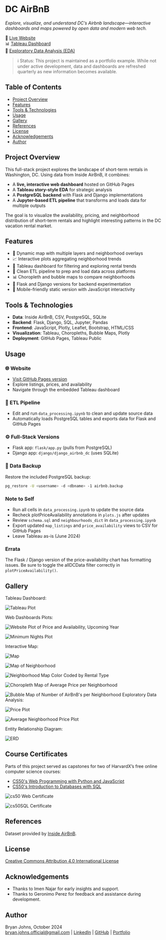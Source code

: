 # DC AirBnB

*Explore, visualize, and understand DC’s Airbnb landscape—interactive dashboards and maps powered by open data and modern web tech.*

🔗 [Live Website](https://johbry17.github.io/DC-AirBnB-Data/)  
📊 [Tableau Dashboard](https://public.tableau.com/app/profile/bryan.johns6699/viz/DC-Airbnb/DCAirbnbMobile)  
🧠 [Exploratory Data Analysis (EDA)](/exploratory_data_analysis/eda.ipynb)

> ℹ️ Status: This project is maintained as a portfolio example. While not under active development, data and dashboards are refreshed quarterly as new information becomes available.

## Table of Contents

- [Project Overview](#project-overview)
- [Features](#features)
- [Tools & Technologies](#tools--technologies)
- [Usage](#usage)
- [Gallery](#gallery)
- [References](#references)
- [License](#license)
- [Acknowledgements](#acknowledgements)
- [Author](#author)

## Project Overview

This full-stack project explores the landscape of short-term rentals in Washington, DC. Using data from Inside AirBnB, it combines:

- A **live, interactive web dashboard** hosted on GitHub Pages
- A **Tableau story-style EDA** for strategic analysis
- A **PostgreSQL backend** with Flask and Django implementations
- A **Jupyter-based ETL pipeline** that transforms and loads data for multiple outputs

The goal is to visualize the availability, pricing, and neighborhood distribution of short-term rentals and highlight interesting patterns in the DC vacation rental market.

## Features

- 🔄 Dynamic map with multiple layers and neighborhood overlays
- 📈 Interactive plots aggregating neighborhood trends
- 🔺 Tableau dashboard for filtering and exploring rental trends
- 🔹 Clean ETL pipeline to prep and load data across platforms
- 📊 Choropleth and bubble maps to compare neighborhoods
- 📅 Flask and Django versions for backend experimentation
- 📲 Mobile-friendly static version with JavaScript interactivity

## Tools & Technologies

- **Data**: Inside AirBnB, CSV, PostgreSQL, SQLite
- **Backend**: Flask, Django, SQL, Jupyter, Pandas
- **Frontend**: JavaScript, Plotly, Leaflet, Bootstrap, HTML/CSS
- **Visualization**: Tableau, Choropleths, Bubble Maps, Plotly
- **Deployment**: GitHub Pages, Tableau Public


## Usage

### 🌐 Website
- [Visit GitHub Pages version](https://johbry17.github.io/DC-AirBnB-Data/) 
- Explore listings, prices, and availability
- Navigate through the embedded Tableau dashboard

### 🔄 ETL Pipeline
- Edit and run `data_processing.ipynb` to clean and update source data
- Automatically loads PostgreSQL tables and exports data for Flask and GitHub Pages

### ⚙️ Full-Stack Versions
- Flask app: `flask/app.py` (pulls from PostgreSQL)
- Django app: `django/django_airbnb_dc` (uses SQLite)

### 📁 Data Backup
Restore the included PostgreSQL backup:
```bash
pg_restore -U <username> -d <dbname> -1 airbnb.backup
```


### Note to Self
- Run all cells in `data_processing.ipynb` to update the source data
- Recheck plotPriceAvailability annotations in `plots.js` after updates
- Review `schema.sql` and `neighbourhoods_dict` in `data_processing.ipynb`
- Export updated `map_listings` and `price_availability` views to CSV for GitHub Pages
- Leave Tableau as-is (June 2024)

### Errata
The Flask / Django version of the price-availability chart has formatting issues. Be sure to toggle the allDCData filter correctly in `plotPriceAvailability()`.

## Gallery

Tableau Dashboard:

![Tableau Plot](./resources/images/dc_airbnb_tableau_rental_type.png)

Web Dashboards Plots:

![Website Plot of Price and Availability, Upcoming Year](./resources/images/dc_airbnb_price_availability_plot.png)

![Minimum Nights Plot](./resources/images/minimum_nights_plots.png)

Interactive Map:

![Map](./resources/images/map.png)

![Map of Neighborhood](./resources/images/dc_airbnb_neighborhood.png)

![Neighborhood Map Color Coded by Rental Type](./resources/images/dc_airbnb_neighborhood_alt.png)

![Choropleth Map of Average Price per Neighborhood](./resources/images/choropleth.png)

![Bubble Map of Number of AirBnB's per Neighborhood](./resources/images/bubble.png)
Exploratory Data Analysis:

![Price Plot](./resources/images/dc_airbnb_price.png)

![Average Neighborhood Price Plot](./resources/images/dc_airbnb_avg_price.png)

Entity Relationship Diagram:

![ERD](./resources/images/ERD.png)

## Course Certificates

Parts of this project served as capstones for two of HarvardX’s free online computer science courses:  
- [CS50's Web Programming with Python and JavaScript](https://cs50.harvard.edu/web/2020/)
- [CS50's Introduction to Databases with SQL](https://cs50.harvard.edu/sql/2024/)

![cs50 Web Certificate](./resources/images/CS50W.png)

![cs50SQL Certificate](./resources/images/CS50SQL.png)

## References

Dataset provided by [Inside AirBnB](http://insideairbnb.com/about/).

## License

[Creative Commons Attribution 4.0 International License](http://creativecommons.org/licenses/by/4.0/)

## Acknowledgements

- Thanks to Imen Najar for early insights and support.
- Thanks to Geronimo Perez for feedback and assistance during development.

## Author

Bryan Johns, October 2024  
[bryan.johns.official@gmail.com](mailto:bryan.johns.official@gmail.com) | [LinkedIn](https://www.linkedin.com/in/b-johns/) | [GitHub](https://github.com/johbry17) | [Portfolio](https://johbry17.github.io/portfolio/index.html)

